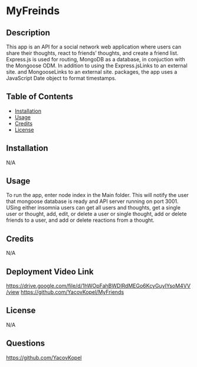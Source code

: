 # MyFreinds

## Description
This app is an API for a social network web application where users can share their thoughts, react to friends’ thoughts, and create a friend list. Express.js is used for routing, MongoDB as a database, in conjuction with the Mongoose ODM. In addition to using the Express.jsLinks to an external site. and MongooseLinks to an external site. packages, the app uses a JavaScript Date object to format timestamps.

## Table of Contents
- [Installation](#installation)
- [Usage](#usage)
- [Credits](#credits)
- [License](#license)
  
## Installation
N/A

## Usage
To run the app, enter node index in the Main folder. This will notify the user that mongoose database is ready and API server running on port 3001. USing either insomnia users can get all users and thoughts, get a single user or thought, add, edit, or delete a user or single thought, add or delete friends to a user, and add or delete reactions from a thought.


## Credits
N/A

## Deployment Video Link
https://drive.google.com/file/d/1hWOpFahBWDlRdMEGo6KcyGuyIYsoM4VV/view
https://github.com/YacovKopel/MyFriends


## License
N/A

## Questions
https://github.com/YacovKopel
